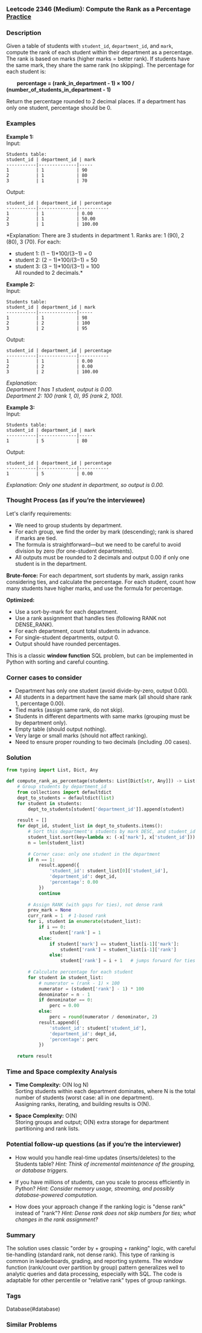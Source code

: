### Leetcode 2346 (Medium): Compute the Rank as a Percentage [Practice](https://leetcode.com/problems/compute-the-rank-as-a-percentage)

### Description  
Given a table of students with `student_id`, `department_id`, and `mark`, compute the rank of each student within their department as a percentage. The rank is based on marks (higher marks = better rank). If students have the same mark, they share the same rank (no skipping). The percentage for each student is:

  **percentage = (rank_in_department - 1) × 100 / (number_of_students_in_department - 1)**

Return the percentage rounded to 2 decimal places. If a department has only one student, percentage should be 0.  

### Examples  

**Example 1:**  
Input:  
```
Students table:
student_id | department_id | mark
-----------|--------------|-----
1          | 1            | 90
2          | 1            | 80
3          | 1            | 70
```
Output:  
```
student_id | department_id | percentage
-----------|--------------|-----------
1          | 1            | 0.00
2          | 1            | 50.00
3          | 1            | 100.00
```
*Explanation: There are 3 students in department 1. Ranks are: 1 (90), 2 (80), 3 (70). For each:  
- student 1: (1 − 1)\*100/(3−1) = 0  
- student 2: (2 − 1)\*100/(3−1) = 50  
- student 3: (3 − 1)\*100/(3−1) = 100  
All rounded to 2 decimals.*

**Example 2:**  
Input:  
```
Students table:
student_id | department_id | mark
-----------|--------------|-----
1          | 1            | 98
2          | 2            | 100
3          | 2            | 95
```
Output:  
```
student_id | department_id | percentage
-----------|--------------|-----------
1          | 1            | 0.00
2          | 2            | 0.00
3          | 2            | 100.00
```
*Explanation:  
Department 1 has 1 student, output is 0.00.  
Department 2: 100 (rank 1, 0), 95 (rank 2, 100).*

**Example 3:**  
Input:  
```
Students table:
student_id | department_id | mark
-----------|--------------|-----
1          | 5            | 80
```
Output:  
```
student_id | department_id | percentage
-----------|--------------|-----------
1          | 5            | 0.00
```
*Explanation: Only one student in department, so output is 0.00.*

### Thought Process (as if you’re the interviewee)  
Let's clarify requirements:
- We need to group students by department.
- For each group, we find the order by mark (descending); rank is shared if marks are tied.
- The formula is straightforward—but we need to be careful to avoid division by zero (for one-student departments).
- All outputs must be rounded to 2 decimals and output 0.00 if only one student is in the department.

**Brute-force:** For each department, sort students by mark, assign ranks considering ties, and calculate the percentage. For each student, count how many students have higher marks, and use the formula for percentage.

**Optimized:**  
- Use a sort-by-mark for each department.
- Use a rank assignment that handles ties (following RANK not DENSE_RANK).
- For each department, count total students in advance.
- For single-student departments, output 0.
- Output should have rounded percentages.

This is a classic **window function** SQL problem, but can be implemented in Python with sorting and careful counting.

### Corner cases to consider  
- Department has only one student (avoid divide-by-zero, output 0.00).
- All students in a department have the same mark (all should share rank 1, percentage 0.00).
- Tied marks (assign same rank, do not skip).
- Students in different departments with same marks (grouping must be by department only).
- Empty table (should output nothing).
- Very large or small marks (should not affect ranking).
- Need to ensure proper rounding to two decimals (including .00 cases).

### Solution

```python
from typing import List, Dict, Any

def compute_rank_as_percentage(students: List[Dict[str, Any]]) -> List[Dict[str, Any]]:
    # Group students by department_id
    from collections import defaultdict
    dept_to_students = defaultdict(list)
    for student in students:
        dept_to_students[student['department_id']].append(student)
    
    result = []
    for dept_id, student_list in dept_to_students.items():
        # Sort this department's students by mark DESC, and student_id ASC for tie breaking if needed
        student_list.sort(key=lambda x: (-x['mark'], x['student_id']))
        n = len(student_list)
        
        # Corner case: only one student in the department
        if n == 1:
            result.append({
                'student_id': student_list[0]['student_id'],
                'department_id': dept_id,
                'percentage': 0.00
            })
            continue
        
        # Assign RANK (with gaps for ties), not dense rank
        prev_mark = None
        curr_rank = 1  # 1-based rank
        for i, student in enumerate(student_list):
            if i == 0:
                student['rank'] = 1
            else:
                if student['mark'] == student_list[i-1]['mark']:
                    student['rank'] = student_list[i-1]['rank']
                else:
                    student['rank'] = i + 1   # jumps forward for ties (not dense rank)
        
        # Calculate percentage for each student
        for student in student_list:
            # numerator = (rank - 1) × 100
            numerator = (student['rank'] - 1) * 100
            denominator = n - 1
            if denominator == 0:
                perc = 0.00
            else:
                perc = round(numerator / denominator, 2)
            result.append({
                'student_id': student['student_id'],
                'department_id': dept_id,
                'percentage': perc
            })
            
    return result
```

### Time and Space complexity Analysis  

- **Time Complexity:** O(N log N)  
  Sorting students within each department dominates, where N is the total number of students (worst case: all in one department).  
  Assigning ranks, iterating, and building results is O(N).

- **Space Complexity:** O(N)  
  Storing groups and output; O(N) extra storage for department partitioning and rank lists.

### Potential follow-up questions (as if you’re the interviewer)  

- How would you handle real-time updates (inserts/deletes) to the Students table?
  *Hint: Think of incremental maintenance of the grouping, or database triggers.*

- If you have millions of students, can you scale to process efficiently in Python?
  *Hint: Consider memory usage, streaming, and possibly database-powered computation.*

- How does your approach change if the ranking logic is "dense rank" instead of "rank"?
  *Hint: Dense rank does not skip numbers for ties; what changes in the rank assignment?*

### Summary
The solution uses classic "order by + grouping + ranking" logic, with careful tie-handling (standard rank, not dense rank). This type of ranking is common in leaderboards, grading, and reporting systems. The window function (rank/count over partition by group) pattern generalizes well to analytic queries and data processing, especially with SQL. The code is adaptable for other percentile or "relative rank" types of group rankings.

### Tags
Database(#database)

### Similar Problems
